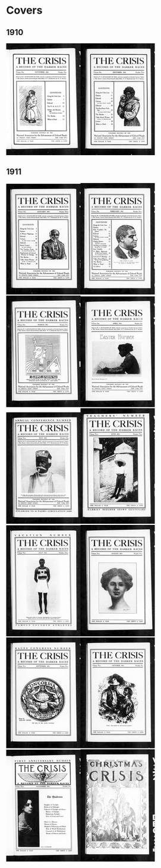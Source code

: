 # Covers



## 1910
![](Images/1910-11_1_1.jpg)![](Images/1910-12_1_2.jpg)

## 1911
![](Images/1911-01_1_3.jpg)![](Images/1911-02_1_4.jpg)![](Images/1911-03_1_5.jpg)![](Images/1911-04_1_6.jpg)![](Images/1911-05_2_1.jpg)![](Images/1911-06_2_2.jpg)![](Images/1911-07_2_3.jpg)![](Images/1911-08_2_4.jpg)![](Images/1911-09_2_5.jpg)![](Images/1911-10_2_6.jpg)![](Images/1911-11_3_1.jpg)![](Images/1911-12_3_2.jpg)
